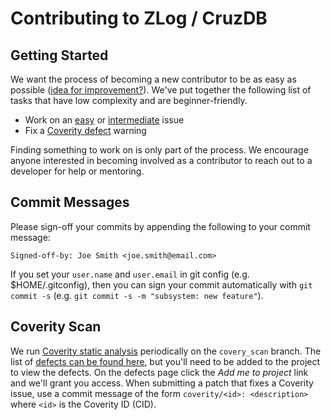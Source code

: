 # Contributing to ZLog / CruzDB

## Getting Started

We want the process of becoming a new contributor to be as easy as possible ([idea for improvement?](https://github.com/noahdesu/zlog/issues/new?title=suggestion+for+improving+project+for+new+contributors)). We've put together the following list of tasks that have low complexity and are beginner-friendly.

* Work on an [easy](https://github.com/noahdesu/zlog/issues?q=is%3Aissue+is%3Aopen+label%3AE-easy) or [intermediate](https://github.com/noahdesu/zlog/issues?q=is%3Aissue+is%3Aopen+label%3AE-intermediate) issue
* Fix a [Coverity defect](#coverity-scan) warning

Finding something to work on is only part of the process. We encourage anyone interested in becoming involved as a contributor to reach out to a developer for help or mentoring.

## Commit Messages

Please sign-off your commits by appending the following to your commit message:

`Signed-off-by: Joe Smith <joe.smith@email.com>`

If you set your `user.name` and `user.email` in git config (e.g. $HOME/.gitconfig), then you can sign your commit automatically with `git commit -s` (e.g. `git commit -s -m "subsystem: new feature"`).

## Coverity Scan

We run [Coverity static analysis](https://scan.coverity.com/projects/noahdesu-zlog) periodically on the `covery_scan` branch. The list of [defects can be found here](https://scan.coverity.com/projects/noahdesu-zlog), but you'll need to be added to the project to view the defects. On the defects page click the *Add me to project* link and we'll grant you access. When submitting a patch that fixes a Coverity issue, use a commit message of the form `coverity/<id>: <description>` where `<id>` is the Coverity ID (CID).
